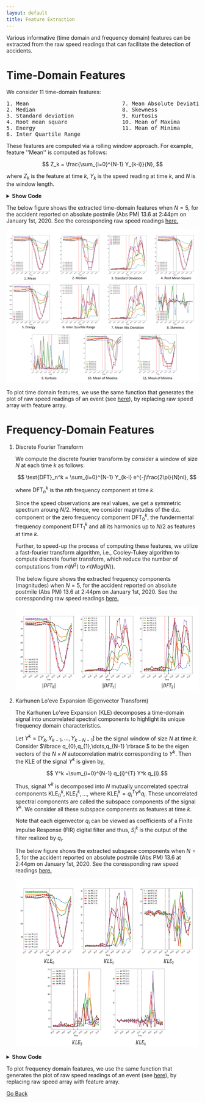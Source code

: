 ```yaml
---
layout: default
title: Feature Extraction
---
```


Various informative (time domain and frequency domain) features can be extracted from the raw speed readings that can facilitate the detection of accidents. 

# Time-Domain Features

We consider 11 time-domain features:
<pre>
1. Mean                             7. Mean Absolute Deviation
2. Median                           8. Skewness
3. Standard deviation               9. Kurtosis
4. Root mean square                 10. Mean of Maxima
5. Energy                           11. Mean of Minima
6. Inter Quartile Range
</pre>


These features are computed via a rolling window approach. For example, feature ''Mean'' is computed as follows:

$$ Z_k = \frac{\sum_{i=0}^{N-1} Y_{k-i}}{N}, $$

where $Z_k$ is the feature at time $k$, $Y_k$ is the speed reading at time $k$, and $N$ is the window length. 

<details>
  <summary> <b> Show Code </b> </summary>

```python
def Time_feature(x,feat,window):
    """
    Compute Time domain Features
    Args:
        x: raw speed array 
        feat: feature number
        window: window length N
    Return: 
        Feat: feature array
    """ 
    Feat = []
    
    for i in range(window-1,len(x)):
        b = np.array(x[i-window+1:i+1])
        
        if feat==1:     #mean         
            Feat.append(np.mean(b))
        
        if feat==2:     #median           
            Feat.append(np.median(b))
       
        if feat==3:      #std
            Feat.append(np.std(b))
            
        if feat==4:      #rms
            Feat.append(np.sqrt(np.mean(np.power(b,2))))
            
        if feat==5:      #energy
            Feat.append(np.mean(np.power(b,2)))
            
        if feat==6:      #IQR    
            Feat.append(np.percentile(b,75)-np.percentile(b,25))

        if feat==7:      #mean absolute deviation
            Feat.append(np.mean(np.abs(b - np.mean(b))))
            
        if feat==8:      #skewness
            b = pd.Series(b)
            d = np.divide((b[2]-b.mean()),b.std())
            d = np.power(d,3)
            Feat.append(d)

        if feat==9:      #kurtorsis
            b = pd.Series(b)
            d = np.divide((b[2]-b.mean()),b.std())
            d = np.power(d,4)
            Feat.append(d)
        
        if feat==10:     #mean of maxima
            a=(argrelextrema(b, np.greater_equal))
            d = (b[a])
            Feat.append(np.median(d))
   
        if feat== 11:    #mean of minima
            a=(argrelextrema(b, np.less_equal))
            d = (b[a])
            Feat.append(np.median(d))
    return Feat
```
</details>
 
The below figure shows the extracted time-domain features when $N=5$, for the accident reported on absolute postmile (Abs PM) 13.6 at 2:44pm on January 1st, 2020. See the coressponding raw speed readings [here.](./data_collect.html)

![feat](../images/time_feat1.png)
 
To plot time domain features, we use the same function that generates the plot of raw speed readings of an event (see [here](./data_collect.html)), by replacing raw speed array with feature array.  

# Frequency-Domain Features

1. Discrete Fourier Transform
 
   We compute the discrete fourier transform by consider a window of size $N$ at each time $k$ as follows:

   $$ \text{DFT}_n^k = \sum_{i=0}^{N-1} Y_{k-i} e^{-j\frac{2\pi}{N}ni}, $$

   where $\text{DFT}_n^k$ is the $n$th frequency component at time $k$.

   Since the speed observations are real values, we get a symmetric spectrum aroung $N/2$. Hence, we consider magnitudes of the d.c. component or the zero frequency component $\text{DFT}_0^k$, the fundermental frequency component $\text{DFT}_1^k$ and all its harmonics up to $N/2$ as features at time $k$. 

   Further, to speed-up the process of computing these features, we utilize a fast-fourier transform algorithm, i.e., Cooley-Tukey algorithm to compute discrete fourier transform, which reduce the number of computations from $\mathcal{O}(N^2)$ to $\mathcal{O}(Nlog(N))$. 
   
   The below figure shows the extracted frequency components (magnitudes) when $N=5$, for the accident reported on absolute postmile (Abs PM) 13.6 at 2:44pm on January 1st, 2020. See the coressponding raw speed readings [here.](./data_collect.html)

   <p align="center">
       <img src="../images/dft1.png" height="220" width="600">
   </p>

2. Karhunen Lo\'eve Expansion (Eigenvector Transform)

   The Karhunen Lo\'eve Expansion (KLE) decomposes a time-domain signal into uncorrelated spectral components to highlight its unique frequency domain characteristics.

   Let $Y^k =[Y_{k},Y_{k-1},\dots,Y_{k-N-1}]$ be the signal window of size $N$ at time $k$. Consider $\lbrace q_{0},q_{1},\dots,q_{N-1} \rbrace $ to be the eigen vectors of the $N \times N$ autocorrelation matrix corresponding to $Y^k$. Then the KLE of the signal $Y^k$ is given by,

   $$ Y^k =\sum_{i=0}^{N-1} q_{i}^{T} Y^k q_{i}.$$

   Thus, signal $Y^k$ is decomposed into $N$ mutually uncorrelated spectral components $\text{KLE}_0^k, \text{KLE}_1^k, \dots$, where $\text{KLE}_i^k= q_i^T Y^k q_i$. These uncorrelated spectral components are called the subspace components of the signal $Y^k$. We consider all these subspace components as features at time $k$.

   Note that each eigenvector $q_{i}$ can be viewed as coefficients of a Finite Impulse Response (FIR) digital filter and thus, $S_{i}^k$ is the output of the filter realized by $q_{i}$.
   
   The below figure shows the extracted subspace components when $N=5$, for the accident reported on absolute postmile (Abs PM) 13.6 at 2:44pm on January 1st, 2020. See the coressponding raw speed readings [here.](./data_collect.html)
 
   <p align="center">
  	 <img src="../images/kle1.png" height="440" width="600">
   </p>

<details> <summary> <b> Show Code </b> </summary>

```python
def FFT(x):
    """
    Compute Fast Fourier Transform of a window
    Args:
        x: a window of raw speed data 
    Return: 
        fft: magnitudes of the frequency components
    """ 
    return abs(np.fft.rfft(x))

def KLE(x): 
    """
    Compute Karhunen Lo'eve Expansion (Eigenvector Transform) of a window
    Args:
        x: a window of raw speed data 
    Return: 
        klt: subspace components (i.e., the output of eigen transform)
    """ 
    corr = np.correlate(x, x, mode='full')
    auto_corr =  corr[corr.size//2:]
    corr_mat = toeplitz(auto_corr)
    eig_mat = np.linalg.eig(corr_mat)[1]   
    kle = np.matmul(np.transpose(eig_mat),x)             
    return abs(kle)



def window_feature(x,feat,window,index):
    """
    Compute Frequency domain Features: FFT / KLE
    Args:
        x: raw speed array 
        feat: feature name ('kle' or 'fft')
        window: window length N
        index: index of the frequency component (for FFT) / subspace component (for KLE)
    Return: 
        Feat: feature array 
    """ 
    Feat = []
    
    for i in range(window-1,len(x)):
        b = np.array(x[i-window+1:i+1])
            
        if feat=='kle': #KLE expansion features
            klt = KLT(b)
            Feat.append(klt[index])
           
        if feat=='fft': # FFT features
            fft = FFT(b)
            Feat.append(fft[index])        
    return Feat
    
```
</details>

To plot frequency domain features, we use the same function that generates the plot of raw speed readings of an event (see [here](./data_collect.html)), by replacing raw speed array with feature array.  
   
[Go Back](../)
